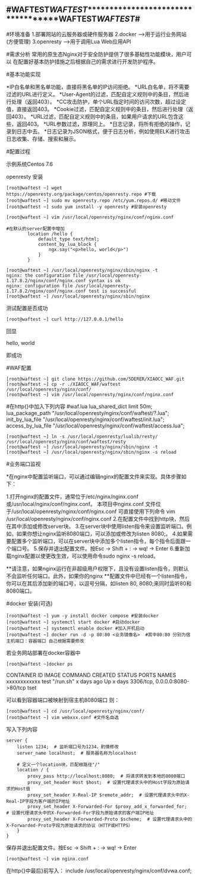 #**************************WAFTEST***************************WAFTEST**************************************WAFTEST*************************WAFTEST***************************#
----------------------------------------------------------------------------------------------------------------------------------------------------------------------------------



#环境准备
1.部署网站的云服务器或硬件服务器
2.docker -->用于运行业务网站(方便管理)
3.openresty -->用于调用Lua Web应用API



#需求分析
常用的原生态Nginx对于安全防护提供了很多基础性功能模块，用户可以
在配置好基本防护措施之后根据自己的需求进行开发防护程序。

#基本功能实现

*IP白名单和黑名单功能，直接将黑名单的IP访问拒绝。
*URL白名单，将不需要过滤的URL进行定义。
*User-Agent的过滤，匹配自定义规则中的条目，然后进行处理（返回403）。
*CC攻击防护，单个URL指定时间的访问次数，超过设定值，直接返回403。
*Cookie过滤，匹配自定义规则中的条目，然后进行处理（返回403）。
*URL过滤，匹配自定义规则中的条目，如果用户请求的URL包含这些，返回403。
*URL参数过滤，原理同上。
*日志记录，将所有拒绝的操作，记录到日志中去。
*日志记录为JSON格式，便于日志分析，例如使用ELK进行攻击日志收集、存储、搜索和展示。

#配置过程

示例系统Centos 7.6

openresty 安装
```
[root@waftest ~] wget https://openresty.org/package/centos/openresty.repo #下载
[root@waftest ~] sudo mv openresty.repo /etc/yum.repos.d/ #移动文件
[root@waftest ~] sudo yum install -y openresty #安装openresty

[root@waftest ~] vim /usr/local/openresty/nginx/conf/nginx.conf

#在默认的server配置中增加
        location /hello {
            default_type text/html;
            content_by_lua_block {
                ngx.say("<p>hello, world</p>")
            }
        }

[root@waftest ~] /usr/local/openresty/nginx/sbin/nginx -t
nginx: the configuration file /usr/local/openresty-1.17.8.2/nginx/conf/nginx.conf syntax is ok
nginx: configuration file /usr/local/openresty-1.17.8.2/nginx/conf/nginx.conf test is successful
[root@waftest ~] /usr/local/openresty/nginx/sbin/nginx
```

测试配置是否成功
```
[root@waftest ~] curl http://127.0.0.1/hello
```
回显<p>hello, world</p>即成功


#WAF配置
```
[root@waftest ~] git clone https://github.com/5DERER/XIAOCC_WAF.git
[root@waftest ~] cp -r ./XIAOCC_WAF/waftest /usr/local/openresty/nginx/conf/
[root@waftest ~] vim /usr/local/openresty/nginx/conf/nginx.conf
```

#在http{}中加入下列内容
#waf.lua
    lua_shared_dict limit 50m;
    lua_package_path "/usr/local/openresty/nginx/conf/waftest/?.lua";
    init_by_lua_file "/usr/local/openresty/nginx/conf/waftest/init.lua";
    access_by_lua_file "/usr/local/openresty/nginx/conf/waftest/access.lua";

```
[root@waftest ~] ln -s /usr/local/openresty/lualib/resty/ /usr/local/openresty/nginx/conf/waftest/resty
[root@waftest ~] /usr/local/openresty/nginx/sbin/nginx -t
[root@waftest ~] /usr/local/openresty/nginx/sbin/nginx -s reload
```

#业务端口监视 

*在nginx中配置监听端口，可以通过编辑nginx的配置文件来实现。具体步骤如下：

1.打开nginx的配置文件，通常位于/etc/nginx/nginx.conf或/usr/local/nginx/conf/nginx.conf。
本项目中nginx.conf 文件位于/usr/local/openresty/nginx/conf/nginx.conf 可直接使用下列命令
vim /usr/local/openresty/nginx/conf/nginx.conf
2.在配置文件中找到http块，然后在其中添加或修改server块。
3.在server块中使用listen指令来设置监听端口。例如，如果你想让nginx监听8080端口，可以添加或修改为listen 8080;。
4.如果需要配置多个监听端口，可以在server块中添加多个listen指令，每个指令后面跟一个端口号。
5.保存并退出配置文件。按Esc -> Shift + : -> wq! -> Enter
6.重新加载nginx配置以使更改生效，可以使用命令sudo nginx -s reload。

**请注意，如果nginx运行在非超级用户权限下，且没有设置listen指令，则默认不会监听任何端口。此外，如果你的nginx
**配置文件中已经有一个listen指令，你可以在其后添加新的端口号，以逗号分隔，如listen 80, 8080;来同时监听80和8080端口。



#docker 安装(可选)

```
[root@waftest ~] yum -y install docker compose #安装docker
[root@waftest ~] systemctl start docker #启动docker
[root@waftest ~] systemctl enable docker #加入开机启动
[root@waftest ~] docker run -d -p 80:80 <业务镜像名>  #其中80:80 分别为宿主机端口：容器端口 自己根据需要修改
```
若业务网站部署在docker容器中
```
[root@waftest ~]docker ps
```
CONTAINER ID        IMAGE               COMMAND             CREATED             STATUS              PORTS                            NAMES
xxxxxxxxxxxx        test               "/run.sh"           x days ago          Up x days           3306/tcp, 0.0.0.0:8080->80/tcp    tset

可以看到容器端口被映射到宿主机8080端口
则：
```
[root@waftest ~] cd /usr/local/openresty/nginx/conf/
[root@waftest ~] vim webxxx.conf #文件名自选 
```
写入下列内容
```
server {
    listen 1234;  # 监听端口号为1234，酌情修改
    server_name localhost;  # 服务器名称为localhost

    # 定义一个location块，匹配根路径"/"
    location / {
        proxy_pass http://localhost:8080;  # 将请求转发到本地的8080端口
        proxy_set_header Host $host;  # 设置代理请求头中的Host字段为原始请求的Host值
        proxy_set_header X-Real-IP $remote_addr;  # 设置代理请求头中的X-Real-IP字段为客户端的IP地址
        proxy_set_header X-Forwarded-For $proxy_add_x_forwarded_for;  # 设置代理请求头中的X-Forwarded-For字段为原始请求的客户端IP地址
        proxy_set_header X-Forwarded-Proto $scheme;  # 设置代理请求头中的X-Forwarded-Proto字段为原始请求的协议（HTTP或HTTPS）
    }
}
```
保存并退出配置文件。按Esc -> Shift + : -> wq! -> Enter
```
[root@waftest ~] vim nginx.conf
```
在http{}中最后}前写入：
    include /usr/local/openresty/nginx/conf/dvwa.conf;

